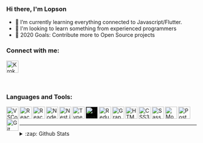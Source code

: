 ### Hi there, I'm Lopson

- 🌱 I’m currently learning everything connected to Javascript/Flutter.
- 👯 I'm looking to learn something from experienced programmers
- 🥅 2020 Goals: Contribute more to Open Source projects

### Connect with me:

[<img alt="KrokoYR" height="32" width="32" src="https://github.com/KrokoYR/KrokoYR/tree/master/svg/linkedin.svg" />][linkedin]

<br />

### Languages and Tools:

<img align="left" alt="VSCode" height="32" width="32" src="https://github.com/KrokoYR/KrokoYR/tree/master/svg/visualstudiocode.svg" />
<img align="left" alt="React" height="32" width="32" src="https://github.com/KrokoYR/KrokoYR/tree/master/svg/react.svg" />
<img align="left" alt="ReactStatic" height="32" width="32" src="https://github.com/KrokoYR/KrokoYR/tree/master/svg/react-static-emblem-on-white.png" />
<img align="left" alt="Node.js" height="32" width="32" src="https://github.com/KrokoYR/KrokoYR/tree/master/svg/node-dot-js.svg" />
<img align="left" alt="Nest.js" height="32" width="32" src="https://github.com/KrokoYR/KrokoYR/tree/master/svg/nestjs.svg" />
<img align="left" alt="TypeScript" height="32" width="32" src="https://github.com/KrokoYR/KrokoYR/tree/master/svg/typescript.svg" />
<img align="left" alt="JavaScript" height="32" width="32" src="https://github.com/KrokoYR/KrokoYR/tree/master/svg/javascript.svg" style="background-color: black" />
<img align="left" alt="Redux" height="32" width="32" src="https://github.com/KrokoYR/KrokoYR/tree/master/svg/redux.svg" />
<img align="left" alt="GraphQL" height="32" width="32" src="https://github.com/KrokoYR/KrokoYR/tree/master/svg/graphql.svg" />
<img align="left" alt="HTML5" height="32" width="32" src="https://github.com/KrokoYR/KrokoYR/tree/master/svg/html5.svg" />
<img align="left" alt="CSS3" height="32" width="32" src="https://github.com/KrokoYR/KrokoYR/tree/master/svg/css3.svg" />
<img align="left" alt="Sass" height="32" width="32" src="https://github.com/KrokoYR/KrokoYR/tree/master/svg/sass.svg" />
<img align="left" alt="MongoDB" height="32" width="32" src="https://github.com/KrokoYR/KrokoYR/tree/master/svg/mongodb.svg" />
<img align="left" alt="PostgreSQL" height="32" width="32" src="https://github.com/KrokoYR/KrokoYR/tree/master/svg/postgresql.svg" />
<img align="left" alt="Git" height="32" width="32" src="https://github.com/KrokoYR/KrokoYR/tree/master/svg/git.svg" />

<br />
<br />

---

<details>
  <summary>:zap: Github Stats</summary>

  <img align="left" alt="KrokoYR's Github Stats" src="https://github-readme-stats-theta-sand.vercel.app/api?username=KrokoYR&show_icons=true&hide_border=true" />

</details>

[linkedin]: https://www.linkedin.com/in/lopson-balzhinimaev/
